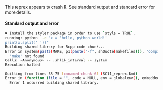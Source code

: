 This reprex appears to crash R.
See standard output and standard error for more details.

#### Standard output and error

``` sh
✖ Install the styler package in order to use `style = TRUE`.
running: python  -c "x = 'hello, python world!'
print(x.split(' '))"
Building shared library for Rcpp code chunk...
Error in system(paste(MAKE, p1(paste("-f", shQuote(makefiles))), "compilers"),  : 
  'make' not found
Calls: <Anonymous> -> .shlib_internal -> system
Execution halted

Quitting from lines 68-75 [unnamed-chunk-6] (SC11_reprex.Rmd)
Error in (function (file = "", code = NULL, env = globalenv(), embeddedR = TRUE,  : 
  Error 1 occurred building shared library.
```


